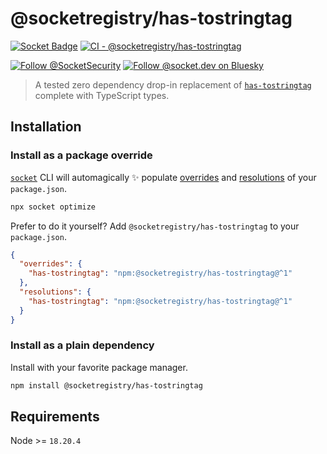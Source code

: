 # @socketregistry/has-tostringtag

[![Socket Badge](https://socket.dev/api/badge/npm/package/@socketregistry/has-tostringtag)](https://socket.dev/npm/package/@socketregistry/has-tostringtag)
[![CI - @socketregistry/has-tostringtag](https://github.com/SocketDev/socket-registry/actions/workflows/ci.yml/badge.svg)](https://github.com/SocketDev/socket-registry/actions/workflows/ci.yml)

[![Follow @SocketSecurity](https://img.shields.io/twitter/follow/SocketSecurity?style=social)](https://twitter.com/SocketSecurity)
[![Follow @socket.dev on Bluesky](https://img.shields.io/badge/Follow-@socket.dev-1DA1F2?style=social&logo=bluesky)](https://bsky.app/profile/socket.dev)

> A tested zero dependency drop-in replacement of
> [`has-tostringtag`](https://socket.dev/npm/package/has-tostringtag) complete
> with TypeScript types.

## Installation

### Install as a package override

[`socket`](https://socket.dev/npm/package/socket) CLI will automagically ✨
populate
[overrides](https://docs.npmjs.com/cli/v9/configuring-npm/package-json#overrides)
and [resolutions](https://yarnpkg.com/configuration/manifest#resolutions) of
your `package.json`.

```sh
npx socket optimize
```

Prefer to do it yourself? Add `@socketregistry/has-tostringtag` to your
`package.json`.

```json
{
  "overrides": {
    "has-tostringtag": "npm:@socketregistry/has-tostringtag@^1"
  },
  "resolutions": {
    "has-tostringtag": "npm:@socketregistry/has-tostringtag@^1"
  }
}
```

### Install as a plain dependency

Install with your favorite package manager.

```sh
npm install @socketregistry/has-tostringtag
```

## Requirements

Node >= `18.20.4`
